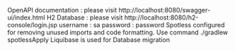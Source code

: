 OpenAPI documentation :
     please visit http://localhost:8080/swagger-ui/index.html
H2 Database :
    please visit http://localhost:8080/h2-console/login.jsp
    username : sa
    password : password
Spotless configured for removing unused imports and code formatting. Use command ./gradlew spotlessApply
Liquibase is used for Database migration
